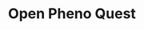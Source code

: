 ---
layout: page
title: Open Pheno Quest
description: A framework for data and knowledge sharing in automated behavioral studies
img: assets/img/openpheno.png
redirect: https://www.openpheno.quest
importance: 2
category: OpenScience
---
